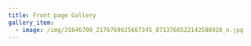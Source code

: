 ```yaml
---
title: Front page Gallery
gallery_item:
  - image: /img/31646700_2176769625667345_8713766522142588928_n.jpg
---
```


